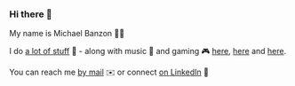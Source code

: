 ### Hi there 👋

My name is Michael Banzon 🧑‍💻

I do [a lot of stuff](https://michaelbanzon.com) 🎉 - along with music 🎵 and gaming 🎮 [here](https://www.instagram.com/banzondk/), [here](https://www.youtube.com/@BanzonDK) and [here](https://www.twitch.tv/BanzonDK).

You can reach me [by mail](mailto:michael@banzon.dk) ✉️ or connect [on LinkedIn](https://www.linkedin.com/in/mbanzon/) 👔
